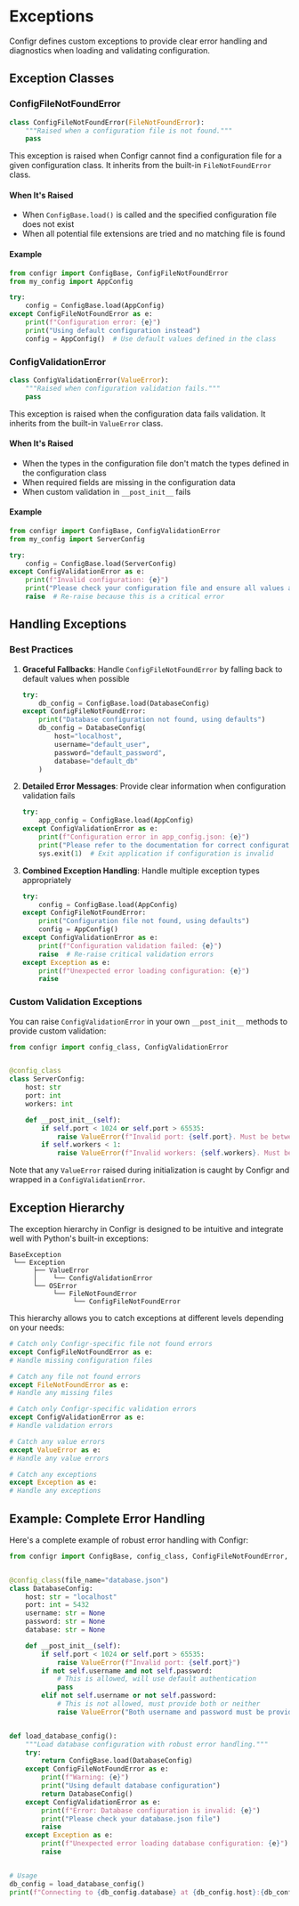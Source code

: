 # Exceptions

Configr defines custom exceptions to provide clear error handling and diagnostics when loading and validating
configuration.

## Exception Classes

### ConfigFileNotFoundError

```python
class ConfigFileNotFoundError(FileNotFoundError):
    """Raised when a configuration file is not found."""
    pass
```

This exception is raised when Configr cannot find a configuration file for a given configuration class. It inherits from
the built-in `FileNotFoundError` class.

#### When It's Raised

- When `ConfigBase.load()` is called and the specified configuration file does not exist
- When all potential file extensions are tried and no matching file is found

#### Example

```python
from configr import ConfigBase, ConfigFileNotFoundError
from my_config import AppConfig

try:
    config = ConfigBase.load(AppConfig)
except ConfigFileNotFoundError as e:
    print(f"Configuration error: {e}")
    print("Using default configuration instead")
    config = AppConfig()  # Use default values defined in the class
```

### ConfigValidationError

```python
class ConfigValidationError(ValueError):
    """Raised when configuration validation fails."""
    pass
```

This exception is raised when the configuration data fails validation. It inherits from the built-in `ValueError` class.

#### When It's Raised

- When the types in the configuration file don't match the types defined in the configuration class
- When required fields are missing in the configuration data
- When custom validation in `__post_init__` fails

#### Example

```python
from configr import ConfigBase, ConfigValidationError
from my_config import ServerConfig

try:
    config = ConfigBase.load(ServerConfig)
except ConfigValidationError as e:
    print(f"Invalid configuration: {e}")
    print("Please check your configuration file and ensure all values are correct")
    raise  # Re-raise because this is a critical error
```

## Handling Exceptions

### Best Practices

1. **Graceful Fallbacks**: Handle `ConfigFileNotFoundError` by falling back to default values when possible

    ```python
    try:
        db_config = ConfigBase.load(DatabaseConfig)
    except ConfigFileNotFoundError:
        print("Database configuration not found, using defaults")
        db_config = DatabaseConfig(
            host="localhost",
            username="default_user",
            password="default_password",
            database="default_db"
        )
    ```

2. **Detailed Error Messages**: Provide clear information when configuration validation fails

    ```python
    try:
        app_config = ConfigBase.load(AppConfig)
    except ConfigValidationError as e:
        print(f"Configuration error in app_config.json: {e}")
        print("Please refer to the documentation for correct configuration format")
        sys.exit(1)  # Exit application if configuration is invalid
    ```

3. **Combined Exception Handling**: Handle multiple exception types appropriately

    ```python
    try:
        config = ConfigBase.load(AppConfig)
    except ConfigFileNotFoundError:
        print("Configuration file not found, using defaults")
        config = AppConfig()
    except ConfigValidationError as e:
        print(f"Configuration validation failed: {e}")
        raise  # Re-raise critical validation errors
    except Exception as e:
        print(f"Unexpected error loading configuration: {e}")
        raise
    ```

### Custom Validation Exceptions

You can raise `ConfigValidationError` in your own `__post_init__` methods to provide custom validation:

```python
from configr import config_class, ConfigValidationError


@config_class
class ServerConfig:
    host: str
    port: int
    workers: int

    def __post_init__(self):
        if self.port < 1024 or self.port > 65535:
            raise ValueError(f"Invalid port: {self.port}. Must be between 1024 and 65535.")
        if self.workers < 1:
            raise ValueError(f"Invalid workers: {self.workers}. Must be at least 1.")
```

Note that any `ValueError` raised during initialization is caught by Configr and wrapped in a `ConfigValidationError`.

## Exception Hierarchy

The exception hierarchy in Configr is designed to be intuitive and integrate well with Python's built-in exceptions:

```
BaseException
 └── Exception
      ├── ValueError
      │    └── ConfigValidationError
      └── OSError
           └── FileNotFoundError
                └── ConfigFileNotFoundError
```

This hierarchy allows you to catch exceptions at different levels depending on your needs:

```python
# Catch only Configr-specific file not found errors
except ConfigFileNotFoundError as e:
# Handle missing configuration files

# Catch any file not found errors
except FileNotFoundError as e:
# Handle any missing files

# Catch only Configr-specific validation errors
except ConfigValidationError as e:
# Handle validation errors

# Catch any value errors
except ValueError as e:
# Handle any value errors

# Catch any exceptions
except Exception as e:
# Handle any exceptions
```

## Example: Complete Error Handling

Here's a complete example of robust error handling with Configr:

```python
from configr import ConfigBase, config_class, ConfigFileNotFoundError, ConfigValidationError


@config_class(file_name="database.json")
class DatabaseConfig:
    host: str = "localhost"
    port: int = 5432
    username: str = None
    password: str = None
    database: str = None

    def __post_init__(self):
        if self.port < 1024 or self.port > 65535:
            raise ValueError(f"Invalid port: {self.port}")
        if not self.username and not self.password:
            # This is allowed, will use default authentication
            pass
        elif not self.username or not self.password:
            # This is not allowed, must provide both or neither
            raise ValueError("Both username and password must be provided")


def load_database_config():
    """Load database configuration with robust error handling."""
    try:
        return ConfigBase.load(DatabaseConfig)
    except ConfigFileNotFoundError as e:
        print(f"Warning: {e}")
        print("Using default database configuration")
        return DatabaseConfig()
    except ConfigValidationError as e:
        print(f"Error: Database configuration is invalid: {e}")
        print("Please check your database.json file")
        raise
    except Exception as e:
        print(f"Unexpected error loading database configuration: {e}")
        raise


# Usage
db_config = load_database_config()
print(f"Connecting to {db_config.database} at {db_config.host}:{db_config.port}")
```